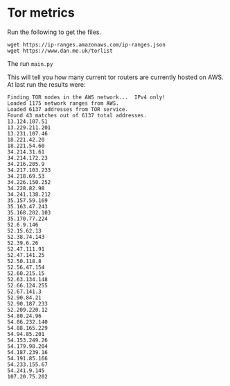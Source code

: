 # Tor metrics

Run the following to get the files.

```
wget https://ip-ranges.amazonaws.com/ip-ranges.json
wget https://www.dan.me.uk/torlist
```

The run `main.py`

This will tell you how many current tor routers are currently hosted on AWS.  At last run the results were:

```
Finding TOR nodes in the AWS network...  IPv4 only!
Loaded 1175 network ranges from AWS.
Loaded 6137 addresses from TOR service.
Found 43 matches out of 6137 total addresses.
13.124.107.51
13.229.211.201
13.231.107.46
18.221.42.20
18.221.54.60
34.214.31.61
34.214.172.23
34.216.205.9
34.217.103.233
34.218.69.53
34.226.150.252
34.228.82.98
34.241.138.212
35.157.59.169
35.163.47.243
35.168.202.103
35.170.77.224
52.6.9.146
52.15.62.13
52.38.74.143
52.39.6.26
52.47.111.91
52.47.141.25
52.50.118.8
52.56.47.154
52.60.215.15
52.63.134.148
52.66.124.255
52.67.141.3
52.90.84.21
52.90.187.233
52.209.220.12
54.80.24.96
54.86.232.140
54.88.165.229
54.94.85.201
54.153.249.26
54.179.98.204
54.187.239.16
54.191.85.166
54.233.155.67
54.241.9.145
107.20.75.202
```